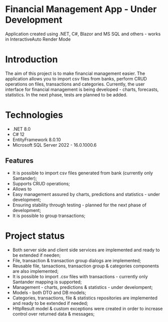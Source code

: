 # Financial Management App - Under Development
Application created using .NET, C#, Blazor and MS SQL and others - works in InteractiveAuto Render Mode

# Introduction
The aim of this project is to make financial management easier. The application allows you to import csv files from banks, perform CRUD operations on files, transactions and categories. 
Currently, the user interface for financial management is being developed - charts, forecasts, statistics. In the next phase, tests are planned to be added.

# Technologies
- .NET 8.0
- C# 12
- EntityFramework 8.0.10
- Microsoft SQL Server 2022 - 16.0.1000.6

## Features
- It is possible to import csv files generated from bank (currently only Santander);
- Supports CRUD operations;
- Allows to 
- Easy management assured by charts, predictions and statistics - under development;
- Ensuring stability through testing - planned for the next phase of development;
- It is possible to group transactions;

# Project status
- Both server side and client side services are implemented and ready to be extended if needen;
- File, transaction & transaction group dialogs are implemented;
- Reusable file, tansactions, transaction group & categories components are also implemented;
- It is possible to import .csv files with transactions - currently only Santander mapping is supported;
- Management - charts, predictions & statistics - under develompent;
- Models - both DTO and DB models;
- Categories, transactions, file & statistics repositories are implemented and ready to be extended if needed;
- HttpResult model & custom exceptions were created in order to increase control over returned data & messages;
